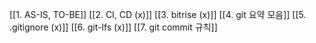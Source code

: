 [[1. AS-IS, TO-BE]]
[[2. CI, CD (x)]]
[[3. bitrise (x)]]
[[4. git 요약 모음]]
[[5. .gitignore (x)]]
[[6. git-lfs (x)]]
[[7. git commit 규칙]]